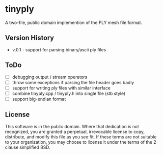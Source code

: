 # tinyply

A two-file, public domain implemention of the PLY mesh file format.

## Version History

* v.0.1 - support for parsing binary/ascii ply files

## ToDo
  * [ ] debugging output / stream operators
  * [ ] throw some exceptions if parsing the file header goes badly 
  * [ ] support for writing ply files with similar interface
  * [ ] combine tinyply.cpp / tinyply.h into single file (stb style)
  * [ ] support big-endian format

## License
This software is in the public domain. Where that dedication is not recognized, you are granted a perpetual, irrevocable license to copy, distribute, and modify this file as you see fit. If these terms are not suitable to your organization, you may choose to license it under the terms of the 2-clause simplified BSD. 
